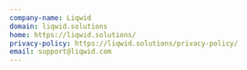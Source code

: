 ```yaml
---
company-name: Liqwid
domain: liqwid.solutions
home: https://liqwid.solutions/
privacy-policy: https://liqwid.solutions/privacy-policy/
email: support@liqwid.com
---
```





